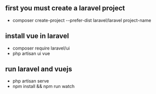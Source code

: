 ## first you must create a laravel project
- composer create-project --prefer-dist laravel/laravel project-name
## install vue in laravel
- composer require laravel/ui
- php artisan ui vue

## run laravel and vuejs
- php artisan serve
- npm install && npm run watch
